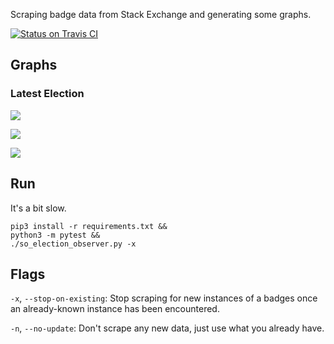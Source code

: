 Scraping badge data from Stack Exchange and generating some graphs.

[![Status on Travis CI](https://travis-ci.org/jeremybanks/badge-scraper.svg)](https://travis-ci.org/jeremybanks/badge-scraper)

## Graphs

### Latest Election

![](https://rawgit.com/jeremybanks/badge-scraper/master/data/latest-election-constituents.svg)

![](https://rawgit.com/jeremybanks/badge-scraper/master/data/latest-election.svg)

![](https://rawgit.com/jeremybanks/badge-scraper/master/data/latest-election-sums.svg)

## Run

It's a bit slow.

    pip3 install -r requirements.txt &&
    python3 -m pytest &&
    ./so_election_observer.py -x

## Flags

`-x`, `--stop-on-existing`: Stop scraping for new instances of a badges once an already-known instance has been encountered.

`-n`, `--no-update`: Don't scrape any new data, just use what you already have.
